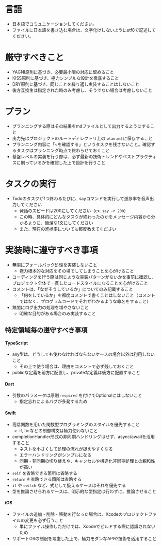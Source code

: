 # 言語
- 日本語でコミュニケーションしてください。
- ファイルに日本語を書き込む場合は、文字化けしないようにutf8で記述してください。

# 厳守すべきこと
- YAGNI原則に基づき、必要最小限の対応に留めること
- KISS原則に基づき、極力シンプルな設計を徹底すること
- DRY原則に基づき、同じことを繰り返し実装することはしないこと
- 後方互換生は指定された時のみ考慮し、そうでない場合は考慮しないこと

# プラン
- プランニングする際はその結果をmdファイルとして出力するようにすること
- 出力先はプロジェクトのルートディレクトリ上の `plan.md` に保存すること
- プランニング内容に「~を確認する」というタスクを残さないこと。確認するタスクはプランニング時点で終わらせておくこと
- 基盤レベルの実装を行う際は、必ず最新の技術トレンドやベストプラクティスに則っているかを確認した上で設計を行うこと

# タスクの実行
- Todoのタスクが1つ終わるたびに、sayコマンドを実行して進捗率を音声出力してください
  - 発話のスピードは200にしてください（ex. `say -r 200`）
  - この時、具体的にどんなタスクが終わったのかをメッセージ内容から分かるように、簡潔な1文にしてください 
  - また、現在の進捗率についても都度教えてください

# 実装時に遵守すべき事項
- 無闇にフォールバック処理を実装しないこと
  - 極力根本的な対応をその場でしてしまうことを心がけること
- コーディングを行う際は同じような実装パターンがないかを事前に確認し、プロジェクト全体で一貫したコードスタイルになることを心がけること
- コメントは、「なぜそうしているか」についてのみ記載すること
  - 「何をしているか」を都度コメントで書くことはしないこと（コメントではなく、プログラムコードでそれがわかるような命名をすること）
- 無闇にログ出力の処理を増やさないこと
  - 明確な目的がある場合のみ実装すること

## 特定領域毎の遵守すべき事項

#### TypeScript
- any型は、どうしても使わなければならないケースの場合以外は利用しないこと
  - その上で使う場合は、理由をコメントで必ず残しておくこと
- publicな定義を前方に配置し、privateな定義は後方に配置すること

#### Dart
- 引数のパラメータは原則 `required` を付けてOptionalにはしないこと
  - 指定忘れによるバグが多発するため

#### Swift
- 高階関数を用いた関数型プログラミングのスタイルを優先すること
  - if, forなどの制御構文は極力使わないこと
- completionHandler形式の非同期ハンドリングはせず、async/awaitを活用すること
  - ネストを小さくして処理の流れが捉えやすくなる
  - エラーハンドリングがシンプルになる
  - 同期・非同期の切り替えや、キャンセルや構造化非同期処理との親和性が高い
- `self` を省略できる箇所は省略する
- `return` を省略できる箇所は省略する
- `if` や `switch` など、式として扱えるケースはそれを優先する
- 型を推論させられるケースは、明示的な型指定は行わずに、推論させること

#### iOS
- ファイルの追加・削除・移動を行なった場合は、Xcodeのプロジェクトファイルの変更も必ず行うこと
  - 単にファイル操作しただけでは、Xcodeでビルドする際に認識されないため
- サポートOSの制限を考慮した上で、極力モダンなAPIや技術を活用すること
